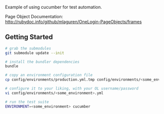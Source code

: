 Example of using cucumber for test automation.


Page Object Documentation:  http://rubydoc.info/github/mlaguren/OneLogin-PageObjects/frames

## Getting Started

```sh
# grab the submodules
git submodule update --init

# install the bundler dependencies
bundle

# copy an environment configuration file
cp config/environments/production.yml.tmp config/environments/<some_environment>.yml

# configure it to your liking, with your OL username/password
vi config/environments/<some_environment>.yml

# run the test suite
ENVIRONMENT=<some_environment> cucumber
```
